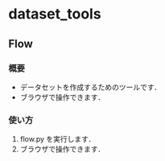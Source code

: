 # dataset_tools

## Flow

### 概要

- データセットを作成するためのツールです．
- ブラウザで操作できます．

### 使い方

1. flow.py を実行します．
2. ブラウザで操作できます．
